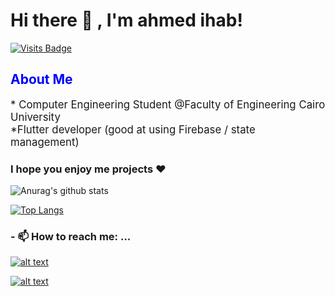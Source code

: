 <h1> Hi there 👋 , I'm  ahmed ihab! </h1>


[![Visits Badge](https://badges.pufler.dev/visits/ahmedihabb2/ahmedihabb2/git-badges)](https://badges.pufler.dev)




<h2 style="color:blue;">About Me</h2>
<p style="font-size:120%;">
  * Computer Engineering Student @Faculty of Engineering Cairo University  <br>
  *Flutter developer (good at using Firebase / state management)
  </p>
  <h3> I hope you enjoy me projects ❤ </h3>
  
![Anurag's github stats](https://github-readme-stats.vercel.app/api?username=ahmedihabb2&show_icons=true&theme=radical)



[![Top Langs](https://github-readme-stats.vercel.app/api/top-langs/?username=ahmedihabb2)](https://github.com/anuraghazra/github-readme-stats)



<h3>- 📫 How to reach me: ...</h3>

[![alt text][1.1]][1]


[1.1]: https://img.shields.io/badge/Facebook-1877F2?style=for-the-badge&logo=facebook&logoColor=white


[1]: https://web.facebook.com/ahmed.ihab.773

[![alt text][1.2]][2]


[1.2]: https://img.shields.io/badge/LinkedIn-0077B5?style=for-the-badge&logo=linkedin&logoColor=white


[2]: https://www.linkedin.com/in/ahmed-ihab-54b1a1195/

